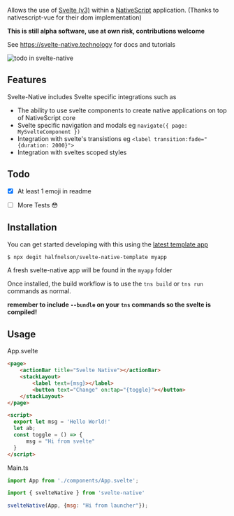Allows the use of [Svelte (v3)](https://github.com/sveltejs/svelte) within a [NativeScript](https://github.com/nativescript/nativescript) application.
(Thanks to nativescript-vue for their dom implementation)

**__This is still alpha software, use at own risk, contributions welcome__**

See https://svelte-native.technology for docs and tutorials

![todo in svelte-native](https://raw.githubusercontent.com/halfnelson/svelte-native/master/nativescript-svelte-todo.gif)


## Features

Svelte-Native includes Svelte specific integrations such as

 * The ability to use svelte components to create native applications on top of NativeScript core
 * Svelte specific navigation and modals eg `navigate({ page: MySvelteComponent })`
 * Integration with svelte's transistions eg `<label transition:fade="{duration: 2000}">`
 * Integration with sveltes scoped styles

## Todo
 - [x] At least 1 emoji in readme
 - [ ] More Tests 😳
 

## Installation

You can get started developing with this using the [latest template app](https://github.com/halfnelson/svelte-native-template)

```bash
$ npx degit halfnelson/svelte-native-template myapp
```

A fresh svelte-native app will be found in the `myapp` folder

Once installed, the build workflow is to use the `tns build` or `tns run` commands as normal. 

**__remember to include `--bundle` on your `tns` commands so the svelte is compiled!__**

## Usage

App.svelte
```html
<page>
    <actionBar title="Svelte Native"></actionBar>
    <stackLayout>
        <label text={msg}></label>
        <button text="Change" on:tap="{toggle}"></button>
    </stackLayout>
</page>

<script>
  export let msg = 'Hello World!'
  let ab;
  const toggle = () => {
      msg = "Hi from svelte"
  }
</script>
```

Main.ts
```js
import App from './components/App.svelte';

import { svelteNative } from 'svelte-native'

svelteNative(App, {msg: "Hi from launcher"});
```


